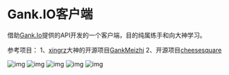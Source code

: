 # Gank.IO客户端
借助[Gank.Io](http://gank.io/)提供的API开发的一个客户端，目的纯属练手和向大神学习。

参考项目：
1、[xingrz](http://xingrz.me/)大神的开源项目[GankMeizhi](https://github.com/xingrz/GankMeizhi)
2、开源项目[cheesesquare](https://github.com/chrisbanes/cheesesquare)

![img](http://7vzsca.com1.z0.glb.clouddn.com/Gank_1.png_img500w)
![img](http://7vzsca.com1.z0.glb.clouddn.com/Gank_2.png_img500w)
![img](http://7vzsca.com1.z0.glb.clouddn.com/Gank_3.png_img500w)
![img](http://7vzsca.com1.z0.glb.clouddn.com/Gank_4.png_img500w)
![img](http://7vzsca.com1.z0.glb.clouddn.com/Gank_5.png_img500w)
